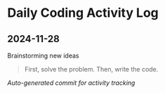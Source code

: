 # Daily Coding Activity Log

## 2024-11-28

Brainstorming new ideas

> First, solve the problem. Then, write the code.

*Auto-generated commit for activity tracking*
